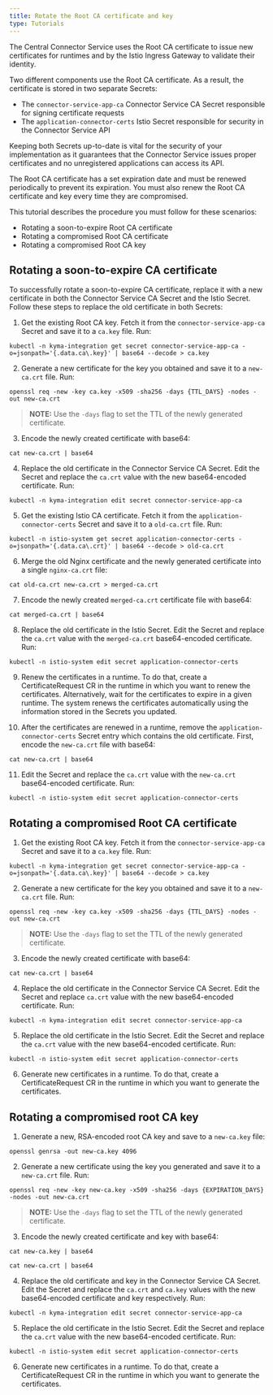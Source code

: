 ```yaml
---
title: Rotate the Root CA certificate and key
type: Tutorials
---
```


The Central Connector Service uses the Root CA certificate to issue new certificates for runtimes and by the Istio Ingress Gateway to validate their identity.

Two different components use the Root CA certificate. As a result, the certificate is stored in two separate Secrets:
  - The `connector-service-app-ca` Connector Service CA Secret responsible for signing certificate requests
  - The `application-connector-certs` Istio Secret responsible for security in the Connector Service API

Keeping both Secrets up-to-date is vital for the security of your implementation as it guarantees that the Connector Service issues proper certificates and no unregistered applications can access its API.

The Root CA certificate has a set expiration date and must be renewed periodically to prevent its expiration. You must also renew the Root CA certificate and key every time they are compromised.

This tutorial describes the procedure you must follow for these scenarios:
  - Rotating a soon-to-expire Root CA certificate
  - Rotating a compromised Root CA certificate
  - Rotating a compromised Root CA key

## Rotating a soon-to-expire CA certificate

To successfully rotate a soon-to-expire CA certificate, replace it with a new certificate in both the Connector Service CA Secret and the Istio Secret. Follow these steps to replace the old certificate in both Secrets:

1. Get the existing Root CA key. Fetch it from the `connector-service-app-ca` Secret and save it to a `ca.key` file. Run:
  ```
  kubectl -n kyma-integration get secret connector-service-app-ca -o=jsonpath='{.data.ca\.key}' | base64 --decode > ca.key
  ```

2. Generate a new certificate for the key you obtained and save it to a `new-ca.crt` file. Run:

  ```
  openssl req -new -key ca.key -x509 -sha256 -days {TTL_DAYS} -nodes -out new-ca.crt
  ```

>**NOTE:** Use the `-days` flag to set the TTL of the newly generated certificate.

3. Encode the newly created certificate with base64:
  ```
  cat new-ca.crt | base64
  ```

4. Replace the old certificate in the Connector Service CA Secret. Edit the Secret and replace the `ca.crt` value with the new base64-encoded certificate. Run:
  ```
  kubectl -n kyma-integration edit secret connector-service-app-ca
  ```

5. Get the existing Istio CA certificate. Fetch it from the `application-connector-certs` Secret and save it to a `old-ca.crt` file. Run:
  ```
  kubectl -n istio-system get secret application-connector-certs -o=jsonpath='{.data.ca\.crt}' | base64 --decode > old-ca.crt
  ```

6. Merge the old Nginx certificate and the newly generated certificate into a single `nginx-ca.crt` file:
  ```
  cat old-ca.crt new-ca.crt > merged-ca.crt
  ```

7. Encode the newly created `merged-ca.crt` certificate file with base64:
  ```
  cat merged-ca.crt | base64
  ```

8. Replace the old certificate in the Istio Secret. Edit the Secret and replace the `ca.crt` value with the `merged-ca.crt` base64-encoded certificate. Run:
  ```
  kubectl -n istio-system edit secret application-connector-certs
  ```

9. Renew the certificates in a runtime. To do that, create a CertificateRequest CR in the runtime in which you want to renew the certificates. Alternatively, wait for the certificates to expire in a given runtime. The system renews the certificates automatically using the information stored in the Secrets you updated.

10. After the certificates are renewed in a runtime, remove the `application-connector-certs` Secret entry which contains the old certificate. First, encode the `new-ca.crt` file with base64:
  ```
  cat new-ca.crt | base64
  ```

11. Edit the Secret and replace the `ca.crt` value with the `new-ca.crt` base64-encoded certificate. Run:
  ```
  kubectl -n istio-system edit secret application-connector-certs
  ```

## Rotating a compromised Root CA certificate

1. Get the existing Root CA key. Fetch it from the `connector-service-app-ca` Secret and save it to a `ca.key` file. Run:
  ```
  kubectl -n kyma-integration get secret connector-service-app-ca -o=jsonpath='{.data.ca\.key}' | base64 --decode > ca.key
  ```

2. Generate a new certificate for the key you obtained and save it to a `new-ca.crt` file. Run:

  ```
  openssl req -new -key ca.key -x509 -sha256 -days {TTL_DAYS} -nodes -out new-ca.crt
  ```

>**NOTE:** Use the `-days` flag to set the TTL of the newly generated certificate.

3. Encode the newly created certificate with base64:
  ```
  cat new-ca.crt | base64
  ```

4. Replace the old certificate in the Connector Service CA Secret. Edit the Secret and replace `ca.crt` value with the new base64-encoded certificate. Run:
  ```
  kubectl -n kyma-integration edit secret connector-service-app-ca
  ```

5. Replace the old certificate in the Istio Secret. Edit the Secret and replace the `ca.crt` value with the new base64-encoded certificate. Run:
  ```
  kubectl -n istio-system edit secret application-connector-certs
  ```

6. Generate new certificates in a runtime. To do that, create a CertificateRequest CR in the runtime in which you want to generate the certificates.

## Rotating a compromised root CA key

1. Generate a new, RSA-encoded root CA key and save to a `new-ca.key` file:
  ```
  openssl genrsa -out new-ca.key 4096
  ```

2. Generate a new certificate using the key you generated and save it to a `new-ca.crt` file. Run:

  ```
  openssl req -new -key new-ca.key -x509 -sha256 -days {EXPIRATION_DAYS} -nodes -out new-ca.crt
  ```

>**NOTE:** Use the `-days` flag to set the TTL of the newly generated certificate.

3. Encode the newly created certificate and key with base64:
  ```
  cat new-ca.key | base64
  ```
  ```
  cat new-ca.crt | base64
  ```

4. Replace the old certificate and key in the Connector Service CA Secret. Edit the Secret and replace the `ca.crt` and `ca.key` values with the new base64-encoded certificate and key respectively. Run:
  ```
  kubectl -n kyma-integration edit secret connector-service-app-ca
  ```

5. Replace the old certificate in the Istio Secret. Edit the Secret and replace the `ca.crt` value with the new base64-encoded certificate. Run:
  ```
  kubectl -n istio-system edit secret application-connector-certs
  ```

6. Generate new certificates in a runtime. To do that, create a CertificateRequest CR in the runtime in which you want to generate the certificates.
